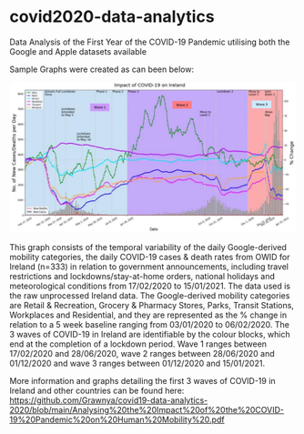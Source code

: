 # covid2020-data-analytics
Data Analysis of the First Year of the COVID-19 Pandemic utilising both the Google and Apple datasets available

Sample Graphs were created as can been below:


![](images/Mobility_Changes_in_Ireland.jpg)


This graph consists of the temporal variability of the daily Google-derived mobility categories, the daily COVID-19 cases & death rates from OWID for Ireland (n=333) in relation to government announcements, including travel restrictions and lockdowns/stay-at-home orders, national holidays and meteorological conditions from 17/02/2020 to 15/01/2021. The data used is the raw unprocessed Ireland data. The Google-derived mobility categories are Retail & Recreation, Grocery & Pharmacy Stores, Parks, Transit Stations, Workplaces and Residential, and they are represented as the % change in relation to a 5 week baseline ranging from 03/01/2020 to 06/02/2020. The 3 waves of COVID-19 in Ireland are identifiable by the colour blocks, which end at the completion of a lockdown period. Wave 1 ranges between 17/02/2020 and 28/06/2020, wave 2 ranges between 28/06/2020 and 01/12/2020 and wave 3 ranges between 01/12/2020 and 15/01/2021.

More information and graphs detailing the first 3 waves of COVID-19 in Ireland and other countries can be found here:
https://github.com/Grawnya/covid19-data-analytics-2020/blob/main/Analysing%20the%20Impact%20of%20the%20COVID-19%20Pandemic%20on%20Human%20Mobility%20.pdf
